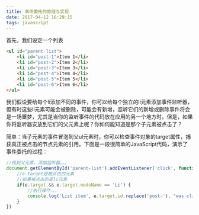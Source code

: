 ```yaml
---
title: 事件委托的原理与实现
date: 2017-04-12 16:29:15
tags: javascript
---
```

首先，我们设定一个列表
```html
<ul id="parent-list">
	<li id="post-1">Item 1</li>
	<li id="post-2">Item 2</li>
	<li id="post-3">Item 3</li>
	<li id="post-4">Item 4</li>
	<li id="post-5">Item 5</li>
	<li id="post-6">Item 6</li>
</ul>
```
我们假设要给每个li添加不同的事件，你可以给每个独立的li元素添加事件监听器，但有时这些li元素可能会被删除，可能会有新增，监听它们的新增或删除事件将会是一场噩梦，尤其是当你的监听事件的代码放在应用的另一个地方时。但是，如果你将监听器安放到它们的父元素上呢？你如何能知道是那个子元素被点击了？

简单：当子元素的事件冒泡到父ul元素时，你可以检查事件对象的target属性，捕获真正被点击的节点元素的引用。下面是一段很简单的JavaScript代码，演示了事件委托的过程：
```js
//找到父元素，添加监听器。。。  
document.getElementById('parent-list').addEventListener('click', function (e) {  
    //e.target是被点击的元素  
    //如果被点击的是li元素  
    if(e.target && e.target.nodeName == 'Li') {  
        //执行操作，，，  
        console.log('List item', e.target.id.replace('post-'), "was clicked")  
    }  
})
```
